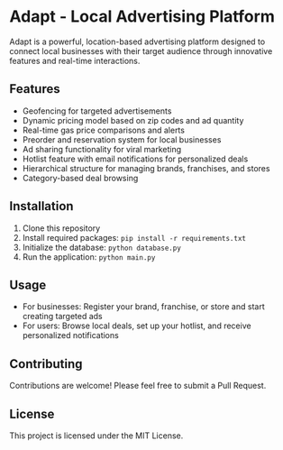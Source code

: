 # Adapt - Local Advertising Platform

Adapt is a powerful, location-based advertising platform designed to connect local businesses with their target audience through innovative features and real-time interactions.

## Features

- Geofencing for targeted advertisements
- Dynamic pricing model based on zip codes and ad quantity
- Real-time gas price comparisons and alerts
- Preorder and reservation system for local businesses
- Ad sharing functionality for viral marketing
- Hotlist feature with email notifications for personalized deals
- Hierarchical structure for managing brands, franchises, and stores
- Category-based deal browsing

## Installation

1. Clone this repository
2. Install required packages: `pip install -r requirements.txt`
3. Initialize the database: `python database.py`
4. Run the application: `python main.py`

## Usage

- For businesses: Register your brand, franchise, or store and start creating targeted ads
- For users: Browse local deals, set up your hotlist, and receive personalized notifications

## Contributing

Contributions are welcome! Please feel free to submit a Pull Request.

## License

This project is licensed under the MIT License.
